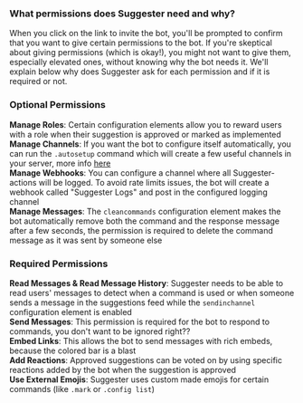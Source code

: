 ### What permissions does Suggester need and why?

When you click on the link to invite the bot, you'll be prompted to confirm that you want to give certain permissions to the bot. If you're skeptical about giving permissions (which is okay!), you might not want to give them, especially elevated ones, without knowing why the bot needs it. We'll explain below why does Suggester ask for each permission and if it is required or not.

### Optional Permissions

**Manage Roles**: Certain configuration elements allow you to reward users with a role when their suggestion is approved or marked as implemented\
**Manage Channels**: If you want the bot to configure itself automatically, you can run the `.autosetup` command which will create a few useful channels in your server, more info [here](admin/autosetup.md)\
**Manage Webhooks**: You can configure a channel where all Suggester-actions will be logged. To avoid rate limits issues, the bot will create a webhook called "Suggester Logs" and post in the configured logging channel\
**Manage Messages**: The `cleancommands` configuration element makes the bot automatically remove both the command and the response message after a few seconds, the permission is required to delete the command message as it was sent by someone else

### Required Permissions
**Read Messages & Read Message History**: Suggester needs to be able to read users' messages to detect when a command is used or when someone sends a message in the suggestions feed while the `sendinchannel` configuration element is enabled\
**Send Messages**: This permission is required for the bot to respond to commands, you don't want to be ignored right??\
**Embed Links**: This allows the bot to send messages with rich embeds, because the colored bar is a blast\
**Add Reactions**: Approved suggestions can be voted on by using specific reactions added by the bot when the suggestion is approved\
**Use External Emojis**: Suggester uses custom made emojis for certain commands (like `.mark` or `.config list`)
